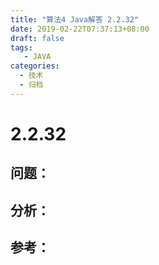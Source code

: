 ```yaml
---
title: "算法4 Java解答 2.2.32"
date: 2019-02-22T07:37:13+08:00
draft: false
tags:
   - JAVA
categories:
  - 技术
  - 归档
---
```



# 2.2.32

## 问题：


## 分析：


## 参考：


